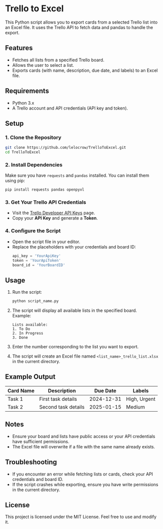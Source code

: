 # Trello to Excel

This Python script allows you to export cards from a selected Trello list into an Excel file. It uses the Trello API to fetch data and pandas to handle the export.

## Features
- Fetches all lists from a specified Trello board.
- Allows the user to select a list.
- Exports cards (with name, description, due date, and labels) to an Excel file.

## Requirements
- Python 3.x
- A Trello account and API credentials (API key and token).

## Setup

### 1. Clone the Repository
```bash
git clone https://github.com/lelocrow/TrelloToExcel.git
cd TrelloToExcel
```

### 2. Install Dependencies
Make sure you have `requests` and `pandas` installed. You can install them using pip:
```bash
pip install requests pandas openpyxl
```

### 3. Get Your Trello API Credentials
- Visit the [Trello Developer API Keys](https://trello.com/app-key) page.
- Copy your **API Key** and generate a **Token**.

### 4. Configure the Script
- Open the script file in your editor.
- Replace the placeholders with your credentials and board ID:
  ```python
  api_key = 'YourApiKey'
  token = 'YourApiToken'
  board_id = 'YourBoardID'
  ```

## Usage

1. Run the script:
   ```bash
   python script_name.py
   ```

2. The script will display all available lists in the specified board.  
   Example:
   ```
   Lists available:
   1. To Do
   2. In Progress
   3. Done
   ```

3. Enter the number corresponding to the list you want to export.

4. The script will create an Excel file named `<list_name>_trello_list.xlsx` in the current directory.

## Example Output

| Card Name     | Description           | Due Date   | Labels     |
|---------------|-----------------------|------------|------------|
| Task 1        | First task details    | 2024-12-31 | High, Urgent |
| Task 2        | Second task details   | 2025-01-15 | Medium      |

## Notes
- Ensure your board and lists have public access or your API credentials have sufficient permissions.
- The Excel file will overwrite if a file with the same name already exists.

## Troubleshooting
- If you encounter an error while fetching lists or cards, check your API credentials and board ID.
- If the script crashes while exporting, ensure you have write permissions in the current directory.

## License
This project is licensed under the MIT License. Feel free to use and modify it.
